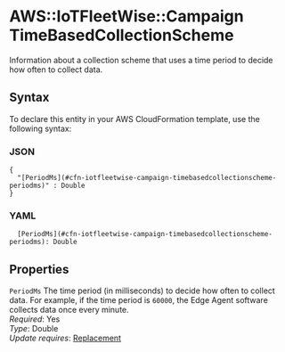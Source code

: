 # AWS::IoTFleetWise::Campaign TimeBasedCollectionScheme<a name="aws-properties-iotfleetwise-campaign-timebasedcollectionscheme"></a>

Information about a collection scheme that uses a time period to decide how often to collect data\.

## Syntax<a name="aws-properties-iotfleetwise-campaign-timebasedcollectionscheme-syntax"></a>

To declare this entity in your AWS CloudFormation template, use the following syntax:

### JSON<a name="aws-properties-iotfleetwise-campaign-timebasedcollectionscheme-syntax.json"></a>

```
{
  "[PeriodMs](#cfn-iotfleetwise-campaign-timebasedcollectionscheme-periodms)" : Double
}
```

### YAML<a name="aws-properties-iotfleetwise-campaign-timebasedcollectionscheme-syntax.yaml"></a>

```
  [PeriodMs](#cfn-iotfleetwise-campaign-timebasedcollectionscheme-periodms): Double
```

## Properties<a name="aws-properties-iotfleetwise-campaign-timebasedcollectionscheme-properties"></a>

`PeriodMs`  <a name="cfn-iotfleetwise-campaign-timebasedcollectionscheme-periodms"></a>
The time period \(in milliseconds\) to decide how often to collect data\. For example, if the time period is `60000`, the Edge Agent software collects data once every minute\.  
*Required*: Yes  
*Type*: Double  
*Update requires*: [Replacement](https://docs.aws.amazon.com/AWSCloudFormation/latest/UserGuide/using-cfn-updating-stacks-update-behaviors.html#update-replacement)